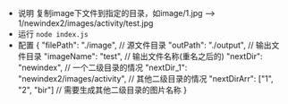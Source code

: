 - 说明
复制image下文件到指定的目录，如image/1.jpg -->  1/newindex2/images/activity/test.jpg
- 运行
`
node index.js
`
- 配置
{
  "filePath": "./image",   // 源文件目录
  "outPath": "./output",   // 输出文件目录
  "imageName": "test",    // 输出文件名称(重名之后的)
  "nextDir": "newindex",  // 一个二级目录的情况
  "nextDir_1": "newindex2/images/activity",  // 其他二级目录的情况
  "nextDirArr": ["1", "2", "bir"]          // 需要生成其他二级目录的图片名称
}